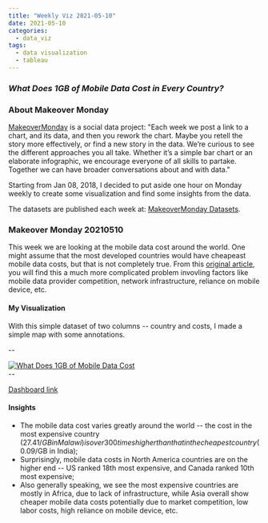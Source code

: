 ```yaml
---
title: "Weekly Viz 2021-05-10"
date: 2021-05-10
categories:
  - data_viz
tags:
  - data visualization
  - tableau
---
```


### *What Does 1GB of Mobile Data Cost in Every Country?*


### About Makeover Monday

[MakeoverMonday](http://www.makeovermonday.co.uk/) is a social data project:
"Each week we post a link to a chart, and its data, and then you rework the chart.
Maybe you retell the story more effectively, or find a new story in the data.
We’re curious to see the different approaches you all take. Whether it’s a simple bar chart or an elaborate infographic, we encourage everyone of all skills to partake.
Together we can have broader conversations about and with data."

Starting from Jan 08, 2018, I decided to put aside one hour on Monday weekly to create some visualization and find some insights from the data.

The datasets are published each week at: [MakeoverMonday Datasets](http://www.makeovermonday.co.uk/data/).

### Makeover Monday 20210510

This week we are looking at the mobile data cost around the world. One might assume that the most developed countries would have cheapeast mobile data costs, but that is not completely true. From this [original article](https://www.visualcapitalist.com/cost-of-mobile-data-worldwide/), you will find this a much more complicated problem invovling factors like mobile data provider competition, network infrastructure, reliance on mobile device, etc.  

#### My Visualization

With this simple dataset of two columns -- country and costs, I made a simple map with some annotations.  

--  
<div class='tableauPlaceholder' id='viz1620704943153' style='position: relative'>
<noscript><a href='#'>
  <img alt='What Does 1GB of Mobile Data Cost ' src='https:&#47;&#47;public.tableau.com&#47;static&#47;images&#47;Ma&#47;MakeOverMonday202105010WhatDoes1GBofMobileDataCost&#47;WhatDoes1GBofMobileDataCost&#47;1_rss.png' style='border: none' />
</a></noscript>
<object class='tableauViz'  style='display:none;'>
  <param name='host_url' value='https%3A%2F%2Fpublic.tableau.com%2F' />
  <param name='embed_code_version' value='3' />
  <param name='site_root' value='' />
  <param name='name' value='MakeOverMonday202105010WhatDoes1GBofMobileDataCost&#47;WhatDoes1GBofMobileDataCost' />
  <param name='tabs' value='no' />
  <param name='toolbar' value='yes' />
  <param name='static_image' value='https:&#47;&#47;public.tableau.com&#47;static&#47;images&#47;Ma&#47;MakeOverMonday202105010WhatDoes1GBofMobileDataCost&#47;WhatDoes1GBofMobileDataCost&#47;1.png' />
  <param name='animate_transition' value='yes' />
  <param name='display_static_image' value='yes' />
  <param name='display_spinner' value='yes' />
  <param name='display_overlay' value='yes' />
  <param name='display_count' value='yes' />
  <param name='language' value='en' />
  <param name='filter' value='publish=yes' />
</object></div>             
<script type='text/javascript'>          
  var divElement = document.getElementById('viz1620704943153');     
  var vizElement = divElement.getElementsByTagName('object')[0];       
  if ( divElement.offsetWidth > 800 ) { vizElement.style.width='800px';vizElement.style.height='627px';} else if ( divElement.offsetWidth > 500 ) { vizElement.style.width='800px';vizElement.style.height='627px';} else { vizElement.style.width='100%';vizElement.style.height='727px';}        
  var scriptElement = document.createElement('script');           
  scriptElement.src = 'https://public.tableau.com/javascripts/api/viz_v1.js';       
  vizElement.parentNode.insertBefore(scriptElement, vizElement);           
</script>
--  

[Dashboard link](https://public.tableau.com/views/MakeOverMonday202105010WhatDoes1GBofMobileDataCost/WhatDoes1GBofMobileDataCost?:language=en&:display_count=y&publish=yes&:origin=viz_share_link)

#### Insights
* The mobile data cost varies greatly around the world -- the cost in the most expensive country ($27.41/GB in Malawi) is over 300 times higher than that in the cheapest country ($0.09/GB in India);  
* Surprisingly, mobile data costs in North America countries are on the higher end -- US ranked 18th most expensive, and Canada ranked 10th most expensive;  
* Also generally speaking, we see the most expensive countries are mostly in Africa, due to lack of infrastructure, while Asia overall show cheaper mobile data costs potentially due to market competition, low labor costs, high reliance on mobile device, etc.  

